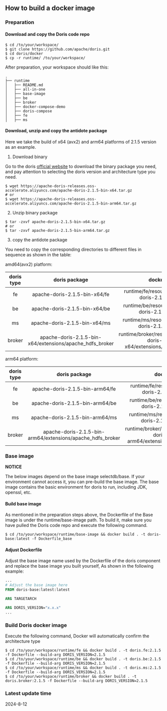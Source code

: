 <!-- 
Licensed to the Apache Software Foundation (ASF) under one
or more contributor license agreements.  See the NOTICE file
distributed with this work for additional information
regarding copyright ownership.  The ASF licenses this file
to you under the Apache License, Version 2.0 (the
"License"); you may not use this file except in compliance
with the License.  You may obtain a copy of the License at

  http://www.apache.org/licenses/LICENSE-2.0

Unless required by applicable law or agreed to in writing,
software distributed under the License is distributed on an
"AS IS" BASIS, WITHOUT WARRANTIES OR CONDITIONS OF ANY
KIND, either express or implied.  See the License for the
specific language governing permissions and limitations
under the License.
-->

## How to build a docker image

### Preparation 

#### Download and copy the Doris code repo

```shell
$ cd /to/your/workspace/
$ git clone https://github.com/apache/doris.git
$ cd doris/docker
$ cp -r runtime/ /to/your/workspace/
```

After preparation, your workspace should like this:

```
.
├── runtime
│   ├── README.md
│   ├── all-in-one
│   ├── base-image
│   ├── be
│   ├── broker
│   ├── docker-compose-demo
│   ├── doris-compose
│   ├── fe
│   ├── ms
```

#### Download, unzip and copy the antidote package

Here we take the build of x64 (avx2) and arm64 platforms of 2.1.5 version as an example.

1. Download binary

Go to the doris [official website](https://doris.apache.org/download) to download the binary package you need, and pay attention to selecting the doris version and architecture type you need.
  
```shell
$ wget https://apache-doris-releases.oss-accelerate.aliyuncs.com/apache-doris-2.1.5-bin-x64.tar.gz
# or
$ wget https://apache-doris-releases.oss-accelerate.aliyuncs.com/apache-doris-2.1.5-bin-arm64.tar.gz
```
   
2. Unzip binary package

```shell
$ tar -zxvf apache-doris-2.1.5-bin-x64.tar.gz
# or
$ tar -zxvf apache-doris-2.1.5-bin-arm64.tar.gz
```

3. copy the antidote package

You need to copy the corresponding directories to different files in sequence as shown in the table:

amd64(avx2) platform: 

| doris type |                      doris package                       |                                    docker file path                                    |
|:----------:|:--------------------------------------------------------:|:--------------------------------------------------------------------------------------:|
|     fe     |              apache-doris-2.1.5-bin-x64/fe               |                runtime/fe/resource/amd64/apache-doris-2.1.5-bin-x64/fe                 |
|     be     |              apache-doris-2.1.5-bin-x64/be               |                runtime/be/resource/amd64/apache-doris-2.1.5-bin-x64/be                 |
|     ms     |              apache-doris-2.1.5-bin-x64/ms               |                runtime/ms/resource/amd64/apache-doris-2.1.5-bin-x64/ms                 |
|   broker   | apache-doris-2.1.5-bin-x64/extensions/apache_hdfs_broker | runtime/broker/resource/amd64/apache-doris-2.1.5-bin-x64/extensions/apache_hdfs_broker |

arm64 platform:

| doris type |                       doris package                        |                                     docker file path                                     |
|:----------:|:----------------------------------------------------------:|:----------------------------------------------------------------------------------------:|
|     fe     |              apache-doris-2.1.5-bin-arm64/fe               |                runtime/fe/resource/arm64/apache-doris-2.1.5-bin-arm64/fe                 |
|     be     |              apache-doris-2.1.5-bin-arm64/be               |                runtime/be/resource/arm64/apache-doris-2.1.5-bin-arm64/be                 |
|     ms     |              apache-doris-2.1.5-bin-arm64/ms               |                runtime/ms/resource/arm64/apache-doris-2.1.5-bin-arm64/ms                 |
|   broker   | apache-doris-2.1.5-bin-arm64/extensions/apache_hdfs_broker | runtime/broker/resource/arm64/apache-doris-2.1.5-bin-arm64/extensions/apache_hdfs_broker |



### Base image

**NOTICE**

The below images depend on the base image selectdb/base. If your environment cannot access it, you can pre-build the base image. The base image contains the basic environment for doris to run, including JDK, openssl, etc.

#### Build base image

As mentioned in the preparation steps above, the Dockerfile of the Base image is under the runtime/base-image path. To build it, make sure you have pulled the Doris code repo and execute the following command.

```shell
$ cd /to/your/workspace/runtime/base-image && docker build . -t doris-base:latest -f Dockerfile_base
```

#### Adjust Dockerfile
Adjust the base image name used by the Dockerfile of the doris component and replace the base image you built yourself, As shown in the following example:

```dockerfile
...
# Adjust the base image here
FROM doris-base:latest:latest

ARG TARGETARCH

ARG DORIS_VERSION="x.x.x"
...
```


### Build Doris docker image

Execute the following command, Docker will automatically confirm the architecture type

```shell
$ cd /to/your/workspace/runtime/fe && docker build . -t doris.fe:2.1.5 -f Dockerfile --build-arg DORIS_VERSION=2.1.5 
$ cd /to/your/workspace/runtime/be && docker build . -t doris.be:2.1.5 -f Dockerfile --build-arg DORIS_VERSION=2.1.5 
$ cd /to/your/workspace/runtime/ms && docker build . -t doris.ms:2.1.5 -f Dockerfile --build-arg DORIS_VERSION=2.1.5 
$ cd /to/your/workspace/runtime/broker && docker build . -t doris.broker:2.1.5 -f Dockerfile --build-arg DORIS_VERSION=2.1.5 
```

### Latest update time

2024-8-12
